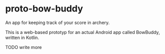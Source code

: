 # proto-bow-buddy
An app for keeping track of your score in archery.

This is a web-based prototyp for an actual Android app called BowBuddy, written in Kotlin.

TODO write more
